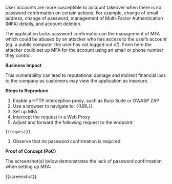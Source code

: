 User accounts are more susceptible to account takeover when there is no password confirmation on certain actions. For example, change of email address, change of password, management of Multi-Factor Authentication (MFA) details, and account deletion.

The application lacks password confirmation on the management of MFA which could be abused by an attacker who has access to the user’s account (eg. a public computer the user has not logged out of). From here the attacker could set up MFA for the account using an email or phone number they control.

**Business Impact**

This vulnerability can lead to reputational damage and indirect financial loss to the company as customers may view the application as insecure.

**Steps to Reproduce**

1. Enable a HTTP interception proxy, such as Burp Suite or OWASP ZAP
1. Use a browser to navigate to: {{URL}}
1. Set up MFA
1. Intercept the request in a Web Proxy
1. Adjust and forward the following request to the endpoint:

```HTTP
{{request}}
```

1. Observe that no password confirmation is required

**Proof of Concept (PoC)**

The screenshot(s) below demonstrates the lack of password confirmation when setting up MFA:

{{screenshot}}

